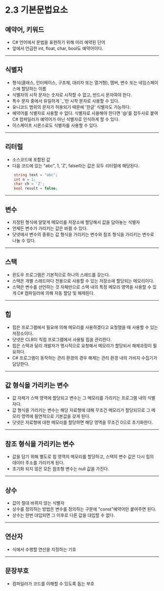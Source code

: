 # __2.3 기본문법요소__
## 예약어, 키워드
- C# 언어에서 문법을 표현하기 위해 미리 예약된 단어
- 앞에서 언급한 int, float, char, bool도 예약어이다.
---
## 식별자
- 형식(클래스, 인터페이스, 구조체, 대리자 또는 열거형), 멤버, 변수 또는 네임스페이스에 할당하는 이름
- 식별자의 시작 문자는 숫자로 시작할 수 없고, 반드시 문자여야 한다.
- 특수 문자 중에서 유일하게 '_'만 시작 문자로 사용할 수 있다.
- 유니코드 범위의 문자가 허용되기 때문에 '한글' 식별자도 가능하다.
- 예약어를 식별자로 사용할 수 없다. 식별자로 사용해야 한다면 '@'를 접두사로 붙여 C# 컴파일러가 예약어가 아닌 식별자로 인식하게 할 수 있다.
- 이스케이프 시퀸스로도 식별자를 사용할 수 있다.
---
## 리터럴
- 소스코드에 포함된 값
- 다음 코드에 있는 "abc", 1, 'Z', false라는 값은 모두 리터럴에 해당된다.
```C#
    string text = "abc";
    int n = 1;
    char ch = 'Z';
    bool result = false;
```
---
## 변수
- 지정된 형식에 알맞게 메모리를 저장소에 할당해서 값을 담아놓는 식별자
- 언제든 변수가 가리키는 값은 바뀔 수 있다.
- 닷넷에서 변수의 종류는 값 형식을 가리키는 변수와 참조 형식을 가리키는 변수로 나눌 수 있다.
---
## 스택
- 윈도우 프로그램은 기본적으로 하나의 스레드를 갖는다.
- 스택은 개별 스레드마다 전용으로 사용할 수 있는 저장소에 할당되는 메모리이다.
- 스택은 변수를 선언하는 것 자체만으로 스택 내의 특정 메모리 영역을 사용할 수 있게 C# 컴파일러에 의해 자동 할당 및 해제된다.
---
## 힙
- 힙은 프로그램에서 필요에 의해 메모리를 사용하겠다고 요청했을 때 사용할 수 있는 저장소이다.
- 닷넷은 CLR이 직접 프로그램에서 사용될 힙을 관리한다.
- 힙은 스택과 달리 개발자가 명시적으로 요청해서 메모리가 할당되서 해제과정이 필요하다.
- C# 프로그램이 동작하는 관리 환경의 경우 해제는 관리 환경 내의 가비지 수집기가 담당한다.
---
## 값 형식을 가리키는 변수
- 값 자체가 스택 영역에 할당되고 변수는 그 메모리를 가리키는 프로그램 내의 식별자다.
- 값 형식을 가리키는 변수는 해당 자료형에 대해 무조건 메모리가 할당되므로 그 메모리 영역에 필연적으로 기본값을 갖게 된다.
- 닷넷은 자료형에 대한 메모리를 할당하면 해당 영역을 무조건 0으로 초기화한다.
---
## 참조 형식을 가리키는 변수
- 값을 담기 위해 별도로 힙 영역의 메모리를 할당하고, 스택의 변수 값은 다시 힙의 데이터 주소를 가리키게 된다.
- 초기화 되지 않은 모든 참조형 변수는 null 값을 가진다.
---
## 상수
- 값이 절대 바뀌지 않는 식별자
- 상수를 정의하는 방법은 변수를 정의하는 구문에 "const"예약어만 붙여주면 된다.
- 상수는 한번 대입되면 그 이후로 다른 값을 대입할 수 없다.
---
## 연산자
- 식에서 수행할 연산을 지정하는 기호
---
## 문장부호
- 컴파일러가 코드를 이해할 수 있도록 돕는 부호
